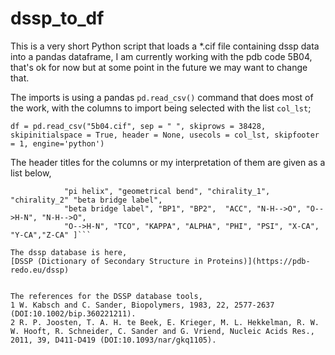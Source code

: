 # dssp_to_df

This is a very short Python script that loads a *.cif file containing dssp data into a pandas dataframe,  I am currently working with the pdb code 5B04,  that's ok for now but at some point in the future we may want to change that.

The imports is using a pandas ```pd.read_csv()``` command that does most of the work, with the columns to import being selected with the list ```col_lst```;

```df = pd.read_csv("5b04.cif", sep = " ", skiprows = 38428, skipinitialspace = True, header = None, usecols = col_lst, skipfooter = 1, engine='python')```

The header titles for the columns or my interpretation of them are given as a list below,

```["chain", "res_num", "AA", "ss", "kappa helix", "3-10 helix", "alpha helix", 
            "pi helix", "geometrical bend", "chirality_1", "chirality_2" "beta bridge label",
            "beta bridge label", "BP1", "BP2",  "ACC", "N-H-->O", "O-->H-N", "N-H-->O",
            "O-->H-N", "TCO", "KAPPA", "ALPHA", "PHI", "PSI", "X-CA", "Y-CA","Z-CA" ]```

The dssp database is here, 
[DSSP (Dictionary of Secondary Structure in Proteins)](https://pdb-redo.eu/dssp)


The references for the DSSP database tools, 
1 W. Kabsch and C. Sander, Biopolymers, 1983, 22, 2577-2637 (DOI:10.1002/bip.360221211).
2 R. P. Joosten, T. A. H. te Beek, E. Krieger, M. L. Hekkelman, R. W. W. Hooft, R. Schneider, C. Sander and G. Vriend, Nucleic Acids Res., 2011, 39, D411-D419 (DOI:10.1093/nar/gkq1105).
